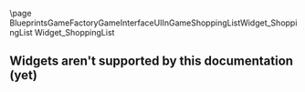 \page BlueprintsGameFactoryGameInterfaceUIInGameShoppingListWidget_ShoppingList Widget_ShoppingList
## Widgets aren't supported by this documentation (yet)
